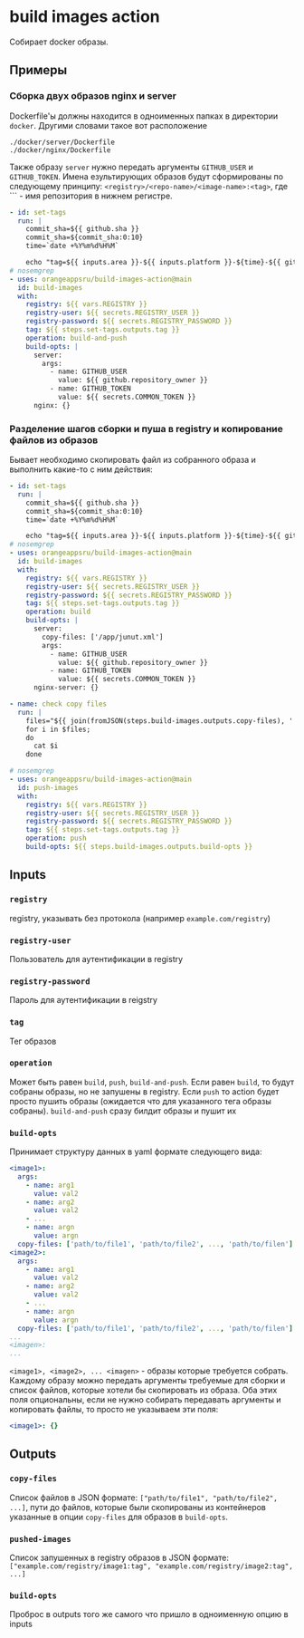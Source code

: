 # build images action

Собирает docker образы.

## Примеры

### Сборка двух образов nginx и server

Dockerfile'ы должны находится в одноименных папках в директории `docker`. Другими словами такое вот расположение
```
./docker/server/Dockerfile
./docker/nginx/Dockerfile
```
Также образу `server` нужно передать аргументы `GITHUB_USER` и `GITHUB_TOKEN`. Имена езультирующих образов будут сформированы по следующему принципу: `<registry>/<repo-name>/<image-name>:<tag>`, где `<repo-name>`` - имя репозитория в нижнем регистре.

```yaml
- id: set-tags
  run: |
    commit_sha=${{ github.sha }}
    commit_sha=${commit_sha:0:10}
    time=`date +%Y%m%d%H%M`

    echo "tag=${{ inputs.area }}-${{ inputs.platform }}-${time}-${{ github.ref_name }}-${commit_sha}" >> $GITHUB_OUTPUT
# nosemgrep
- uses: orangeappsru/build-images-action@main
  id: build-images
  with:
    registry: ${{ vars.REGISTRY }}
    registry-user: ${{ secrets.REGISTRY_USER }}
    registry-password: ${{ secrets.REGISTRY_PASSWORD }}
    tag: ${{ steps.set-tags.outputs.tag }}
    operation: build-and-push
    build-opts: |
      server:
        args:
          - name: GITHUB_USER
            value: ${{ github.repository_owner }}
          - name: GITHUB_TOKEN
            value: ${{ secrets.COMMON_TOKEN }}
      nginx: {}
```

### Разделение шагов сборки и пуша в registry и копирование файлов из образов

Бывает необходимо скопировать файл из собранного образа и выполнить какие-то с ним действия:
```yaml
- id: set-tags
  run: |
    commit_sha=${{ github.sha }}
    commit_sha=${commit_sha:0:10}
    time=`date +%Y%m%d%H%M`

    echo "tag=${{ inputs.area }}-${{ inputs.platform }}-${time}-${{ github.ref_name }}-${commit_sha}" >> $GITHUB_OUTPUT
# nosemgrep
- uses: orangeappsru/build-images-action@main
  id: build-images
  with:
    registry: ${{ vars.REGISTRY }}
    registry-user: ${{ secrets.REGISTRY_USER }}
    registry-password: ${{ secrets.REGISTRY_PASSWORD }}
    tag: ${{ steps.set-tags.outputs.tag }}
    operation: build
    build-opts: |
      server:
        copy-files: ['/app/junut.xml']
        args:
          - name: GITHUB_USER
            value: ${{ github.repository_owner }}
          - name: GITHUB_TOKEN
            value: ${{ secrets.COMMON_TOKEN }}
      nginx-server: {}

- name: check copy files
  run: |
    files="${{ join(fromJSON(steps.build-images.outputs.copy-files), ' ') }}"
    for i in $files;
    do
      cat $i
    done

# nosemgrep
- uses: orangeappsru/build-images-action@main
  id: push-images
  with:
    registry: ${{ vars.REGISTRY }}
    registry-user: ${{ secrets.REGISTRY_USER }}
    registry-password: ${{ secrets.REGISTRY_PASSWORD }}
    tag: ${{ steps.set-tags.outputs.tag }}
    operation: push
    build-opts: ${{ steps.build-images.outputs.build-opts }}
```

## Inputs

### `registry`
registry, указывать без протокола (например `example.com/registry`)

### `registry-user`
Пользователь для аутентификации в registry

### `registry-password`
Пароль для аутентификации в reigstry

### `tag`
Тег образов

### `operation`
Может быть равен `build`, `push`, `build-and-push`. Если равен `build`, то будут собраны образы, но не запушены в registry. Если `push` то action будет просто пушить образы (ожидается что для указанного тега образы собраны). `build-and-push` сразу билдит образы и пушит их

### `build-opts`
Принимает структуру данных в yaml формате следующего вида:
```yaml
<image1>:
  args:
    - name: arg1
      value: val2
    - name: arg2
      value: val2
    - ...
    - name: argn
      value: argn
  copy-files: ['path/to/file1', 'path/to/file2', ..., 'path/to/filen']
<image2>:
  args:
    - name: arg1
      value: val2
    - name: arg2
      value: val2
    - ...
    - name: argn
      value: argn
  copy-files: ['path/to/file1', 'path/to/file2', ..., 'path/to/filen']
...
<imagen>: 
...

```

`<image1>, <image2>, ... <imagen>` - образы которые требуется собрать. Каждому образу можно передать аргументы требуемые для сборки и список файлов, которые хотели бы скопировать из образа. Оба этих поля опциональны, если не нужно собирать передавать аргументы и копировать файлы, то просто не указываем эти поля:
```yaml
<image1>: {}
```

## Outputs 

### `copy-files`

Список файлов в JSON формате: `["path/to/file1", "path/to/file2", ...]`, пути до файлов, которые были скопированы из контейнеров указанные в опции `copy-files` для образов в `build-opts`.

### `pushed-images`

Список запушенных в registry образов в JSON формате: `["example.com/registry/image1:tag", "example.com/registry/image2:tag", ...]`

### `build-opts`

Проброс в outputs того же самого что пришло в одноименную опцию в inputs